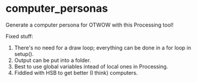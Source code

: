 # computer_personas
Generate a computer persona for OTWOW with this Processing tool!

Fixed stuff:
1. There's no need for a draw loop; everything can be done in a for loop in setup().
2. Output can be put into a folder.
3. Best to use global variables intead of local ones in Processing.
4. Fiddled with HSB to get better (I think) computers.
